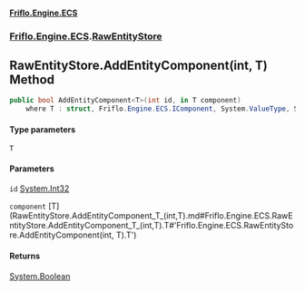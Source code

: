#### [Friflo.Engine.ECS](index.md#'index')
### [Friflo.Engine.ECS](Friflo.Engine.ECS.md#'Friflo.Engine.ECS').[RawEntityStore](RawEntityStore.md#'Friflo.Engine.ECS.RawEntityStore')

## RawEntityStore.AddEntityComponent<T>(int, T) Method

```csharp
public bool AddEntityComponent<T>(int id, in T component)
    where T : struct, Friflo.Engine.ECS.IComponent, System.ValueType, System.ValueType;
```
#### Type parameters

<a name='Friflo.Engine.ECS.RawEntityStore.AddEntityComponent_T_(int,T).T'></a>

`T`
#### Parameters

<a name='Friflo.Engine.ECS.RawEntityStore.AddEntityComponent_T_(int,T).id'></a>

`id` [System.Int32](https://docs.microsoft.com/en-us/dotnet/api/System.Int32#'System.Int32')

<a name='Friflo.Engine.ECS.RawEntityStore.AddEntityComponent_T_(int,T).component'></a>

`component` [T](RawEntityStore.AddEntityComponent_T_(int,T).md#Friflo.Engine.ECS.RawEntityStore.AddEntityComponent_T_(int,T).T#'Friflo.Engine.ECS.RawEntityStore.AddEntityComponent<T>(int, T).T')

#### Returns
[System.Boolean](https://docs.microsoft.com/en-us/dotnet/api/System.Boolean#'System.Boolean')